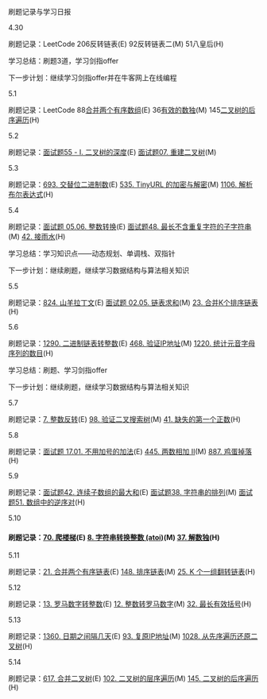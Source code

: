 刷题记录与学习日报

4.30

刷题记录：LeetCode 206反转链表(E) 92反转链表二(M) 51八皇后(H)

学习总结：刷题3道，学习剑指offer

下一步计划：继续学习剑指offer并在牛客网上在线编程

5.1

刷题记录：LeetCode 88[合并两个有序数组](https://leetcode-cn.com/problems/merge-sorted-array/)(E) 36[有效的数独](https://leetcode-cn.com/problems/valid-sudoku/)(M) 145[二叉树的后序遍历](https://leetcode-cn.com/problems/binary-tree-postorder-traversal/)(H)

5.2

刷题记录：[面试题55 - I. 二叉树的深度](https://leetcode-cn.com/problems/er-cha-shu-de-shen-du-lcof/)(E) [面试题07. 重建二叉树](https://leetcode-cn.com/problems/zhong-jian-er-cha-shu-lcof/)(M) 

5.3

刷题记录：[693. 交替位二进制数](https://leetcode-cn.com/problems/binary-number-with-alternating-bits/)(E) [535. TinyURL 的加密与解密](https://leetcode-cn.com/problems/encode-and-decode-tinyurl/)(M) [1106. 解析布尔表达式](https://leetcode-cn.com/problems/parsing-a-boolean-expression/)(H)

5.4

刷题记录：[面试题 05.06. 整数转换](https://leetcode-cn.com/problems/convert-integer-lcci/)(E) [面试题48. 最长不含重复字符的子字符串](https://leetcode-cn.com/problems/zui-chang-bu-han-zhong-fu-zi-fu-de-zi-zi-fu-chuan-lcof/)(M) [42. 接雨水](https://leetcode-cn.com/problems/trapping-rain-water/)(H)

学习总结：学习知识点——动态规划、单调栈、双指针

下一步计划：继续刷题，继续学习数据结构与算法相关知识

5.5

刷题记录：[824. 山羊拉丁文](https://leetcode-cn.com/problems/goat-latin/)(E) [面试题 02.05. 链表求和](https://leetcode-cn.com/problems/sum-lists-lcci/)(M) [23. 合并K个排序链表](https://leetcode-cn.com/problems/merge-k-sorted-lists/)(H)

5.6

刷题记录：[1290. 二进制链表转整数](https://leetcode-cn.com/problems/convert-binary-number-in-a-linked-list-to-integer/)(E) [468. 验证IP地址](https://leetcode-cn.com/problems/validate-ip-address/)(M) [1220. 统计元音字母序列的数目](https://leetcode-cn.com/problems/count-vowels-permutation/)(H)

学习总结：刷题、学习剑指offer

下一步计划：继续刷题，继续学习数据结构与算法相关知识

5.7

刷题记录：[7. 整数反转](https://leetcode-cn.com/problems/reverse-integer/)(E) [98. 验证二叉搜索树](https://leetcode-cn.com/problems/validate-binary-search-tree/)(M) [41. 缺失的第一个正数](https://leetcode-cn.com/problems/first-missing-positive/)(H)

5.8

刷题记录：[面试题 17.01. 不用加号的加法](https://leetcode-cn.com/problems/add-without-plus-lcci/)(E) [445. 两数相加 II](https://leetcode-cn.com/problems/add-two-numbers-ii/)(M) [887. 鸡蛋掉落](https://leetcode-cn.com/problems/super-egg-drop/)(H)

5.9

刷题记录：[面试题42. 连续子数组的最大和](https://leetcode-cn.com/problems/lian-xu-zi-shu-zu-de-zui-da-he-lcof/)(E) [面试题38. 字符串的排列](https://leetcode-cn.com/problems/zi-fu-chuan-de-pai-lie-lcof/)(M) [面试题51. 数组中的逆序对](https://leetcode-cn.com/problems/shu-zu-zhong-de-ni-xu-dui-lcof/)(H)

5.10

#### 刷题记录：[70. 爬楼梯](https://leetcode-cn.com/problems/climbing-stairs/)(E) [8. 字符串转换整数 (atoi)](https://leetcode-cn.com/problems/string-to-integer-atoi/)(M) [37. 解数独](https://leetcode-cn.com/problems/sudoku-solver/)(H)

5.11

刷题记录：[21. 合并两个有序链表](https://leetcode-cn.com/problems/merge-two-sorted-lists/)(E) [148. 排序链表](https://leetcode-cn.com/problems/sort-list/)(M) [25. K 个一组翻转链表](https://leetcode-cn.com/problems/reverse-nodes-in-k-group/)(H)

5.12

刷题记录：[13. 罗马数字转整数](https://leetcode-cn.com/problems/roman-to-integer/)(E) [12. 整数转罗马数字](https://leetcode-cn.com/problems/integer-to-roman/)(M) [32. 最长有效括号](https://leetcode-cn.com/problems/longest-valid-parentheses/)(H)

5.13

刷题记录：[1360. 日期之间隔几天](https://leetcode-cn.com/problems/number-of-days-between-two-dates/)(E) [93. 复原IP地址](https://leetcode-cn.com/problems/restore-ip-addresses/)(M) [1028. 从先序遍历还原二叉树](https://leetcode-cn.com/problems/recover-a-tree-from-preorder-traversal/)(H)

5.14

刷题记录：[617. 合并二叉树](https://leetcode-cn.com/problems/merge-two-binary-trees/)(E) [102. 二叉树的层序遍历](https://leetcode-cn.com/problems/binary-tree-level-order-traversal/)(M) [145. 二叉树的后序遍历](https://leetcode-cn.com/problems/binary-tree-postorder-traversal/)(H)